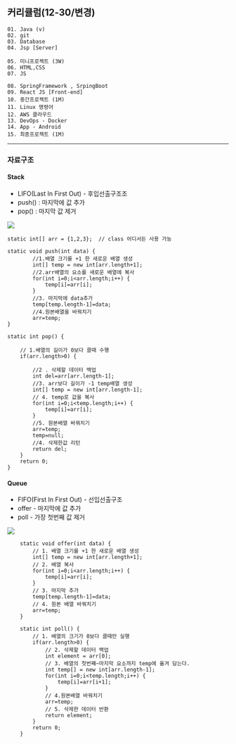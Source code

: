 ## 커리큘럼(12-30/변경)
```
01. Java (v)
02. git 
03. Database
04. Jsp [Server]

05. 미니프로젝트 (3W)
06. HTML,CSS  
07. JS

08. SpringFramework , SrpingBoot
09. React JS [Front-end]
10. 중간프로젝트 (1M)
11. Linux 명령어
12. AWS 클라우드
13. DevOps - Docker
14. App - Android
15. 최종프로젝트 (1M)
```
---

### 자료구조
#### Stack
+ LIFO(Last In First Out) - 후입선출구조조
+ push() : 마지막에 값 추가
+ pop() : 마지막 값 제거
<img src="https://blog.kakaocdn.net/dn/cqjg3y/btsjtzvwS1B/BcGbciNE0dMBY0kgnuzrUk/img.png">

```
static int[] arr = {1,2,3};	 // class 어디서든 사용 가능

static void push(int data) {
		//1.배열 크기를 +1 한 새로운 배열 생성
		int[] temp = new int[arr.length+1];
		//2.arr배열의 요소를 새로운 배열에 복사
		for(int i=0;i<arr.length;i++) {
			temp[i]=arr[i];
		}
		//3. 마지막에 data추가
		temp[temp.length-1]=data;
		//4.원본배열을 바꿔치기
		arr=temp;
}

static int pop() {

	// 1.배열의 길이가 0보다 클때 수행
	if(arr.length>0) {
		
		//2 . 삭제할 데이터 백업
		int del=arr[arr.length-1];
		//3. arr보다 길이가 -1 temp배열 생성
		int[] temp = new int[arr.length-1];
		// 4. temp로 값을 복사
		for(int i=0;i<temp.length;i++) {
			temp[i]=arr[i];
		}
		//5. 원본배열 바꿔치기
		arr=temp;
		temp=null;
		//4. 삭제한값 리턴
		return del;
	}
	return 0;
}

```

#### Queue
+ FIFO(First In First Out) - 선입선출구조
+ offer - 마지막에 값 추가
+ poll - 가장 첫번째 값 제거
<img src="https://www.fun-coding.org/00_Images/queue.png">

```
	static void offer(int data) {
		// 1. 배열 크기를 +1 한 새로운 배열 생성
		int[] temp = new int[arr.length+1];
		// 2. 배열 복사
		for(int i=0;i<arr.length;i++) {
			temp[i]=arr[i];
		}
		// 3. 마지막 추가
		temp[temp.length-1]=data;
		// 4. 원본 배열 바꿔치기
		arr=temp;
	}
	
	static int poll() {
		// 1. 배열의 크기가 0보다 클때만 실행
		if(arr.length>0) {
			// 2. 삭제할 데이터 백업
			int element = arr[0];
			// 3. 배열의 첫번쨰~마지막 요소까지 temp에 옮겨 담는다.
			int temp[] = new int[arr.length-1];
			for(int i=0;i<temp.length;i++) {
				temp[i]=arr[i+1];
			}
			// 4.원본배열 바꿔치기
			arr=temp;
			// 5. 삭제한 데이터 반환
			return element;
		}
		return 0;
	}
```